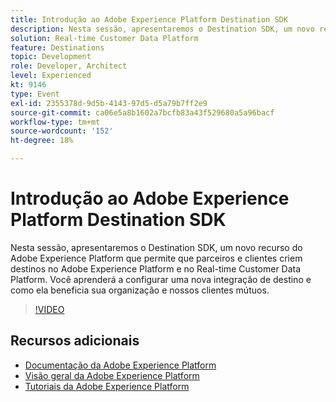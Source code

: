 ```yaml
---
title: Introdução ao Adobe Experience Platform Destination SDK
description: Nesta sessão, apresentaremos o Destination SDK, um novo recurso do Adobe Experience Platform que permite que parceiros e clientes criem destinos no Adobe Experience Platform e no Real-time Customer Data Platform. Você aprenderá a configurar uma nova integração de destino e como ela beneficia sua organização e nossos clientes mútuos.
solution: Real-time Customer Data Platform
feature: Destinations
topic: Development
role: Developer, Architect
level: Experienced
kt: 9146
type: Event
exl-id: 2355378d-9d5b-4143-97d5-d5a79b7ff2e9
source-git-commit: ca06e5a8b1602a7bcfb83a43f529680a5a96bacf
workflow-type: tm+mt
source-wordcount: '152'
ht-degree: 18%

---
```


# Introdução ao Adobe Experience Platform Destination SDK

Nesta sessão, apresentaremos o Destination SDK, um novo recurso do Adobe Experience Platform que permite que parceiros e clientes criem destinos no Adobe Experience Platform e no Real-time Customer Data Platform. Você aprenderá a configurar uma nova integração de destino e como ela beneficia sua organização e nossos clientes mútuos.


>[!VIDEO](https://video.tv.adobe.com/v/337583/?quality=12&learn=on&hidetitle=true)

## Recursos adicionais

- [Documentação da Adobe Experience Platform](https://experienceleague.adobe.com/docs/experience-platform.html)
- [Visão geral da Adobe Experience Platform](https://experienceleague.adobe.com/docs/experience-platform/landing/home.html?lang=pt-BR)
- [Tutoriais da Adobe Experience Platform](https://experienceleague.adobe.com/docs/platform-learn/tutorials/overview.html?lang=pt-BR)
